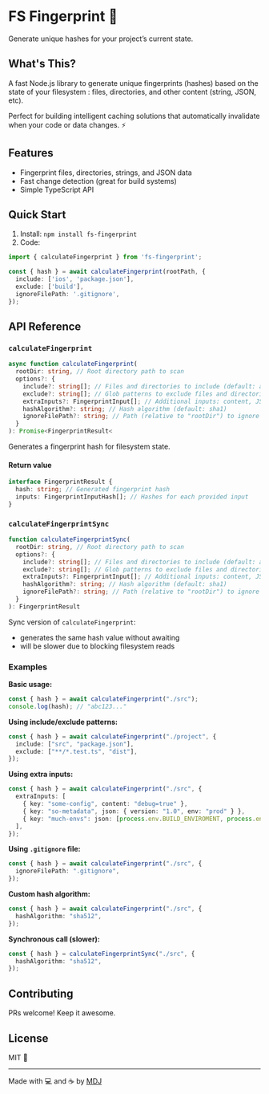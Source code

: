 # FS Fingerprint 🫆

Generate unique hashes for your project’s current state.

## What's This?

A fast Node.js library to generate unique fingerprints (hashes) based on the state of your filesystem : files, directories, and other content (string, JSON, etc).

Perfect for building intelligent caching solutions that automatically invalidate when your code or data changes. ⚡

## Features

- Fingerprint files, directories, strings, and JSON data
- Fast change detection (great for build systems)
- Simple TypeScript API

## Quick Start

1. Install: `npm install fs-fingerprint`
2. Code:

```ts
import { calculateFingerprint } from 'fs-fingerprint';

const { hash } = await calculateFingerprint(rootPath, {
  include: ['ios', 'package.json'],
  exclude: ['build'],
  ignoreFilePath: '.gitignore',
});
```

## API Reference

### `calculateFingerprint`

```ts
async function calculateFingerprint(
  rootDir: string, // Root directory path to scan
  options?: {
    include?: string[]; // Files and directories to include (default: all) - NOTE: this are NOT a glob patterns
    exclude?: string[]; // Glob patterns to exclude files and directories
    extraInputs?: FingerprintInput[]; // Additional inputs: content, JSON
    hashAlgorithm?: string; // Hash algorithm (default: sha1)
    ignoreFilePath?: string; // Path (relative to "rootDir") to ignore file, e.g. ".gitignore".
  }
): Promise<FingerprintResult<
```

Generates a fingerprint hash for filesystem state.

#### Return value

```typescript
interface FingerprintResult {
  hash: string; // Generated fingerprint hash
  inputs: FingerprintInputHash[]; // Hashes for each provided input
}
```

### `calculateFingerprintSync`

```ts
function calculateFingerprintSync(
  rootDir: string, // Root directory path to scan
  options?: {
    include?: string[]; // Files and directories to include (default: all) - NOTE: this are NOT a glob patterns
    exclude?: string[]; // Glob patterns to exclude files and directories
    extraInputs?: FingerprintInput[]; // Additional inputs: content, JSON
    hashAlgorithm?: string; // Hash algorithm (default: sha1)
    ignoreFilePath?: string; // Path (relative to "rootDir") to ignore file, e.g. ".gitignore".
  }
): FingerprintResult
```

Sync version of `calculateFingerprint`:
- generates the same hash value without awaiting
- will be slower due to blocking filesystem reads

### Examples

**Basic usage:**

```typescript
const { hash } = await calculateFingerprint("./src");
console.log(hash); // "abc123..."
```

**Using include/exclude patterns:**

```typescript
const { hash } = await calculateFingerprint("./project", {
  include: ["src", "package.json"],
  exclude: ["**/*.test.ts", "dist"],
});
```

**Using extra inputs:**

```typescript
const { hash } = await calculateFingerprint("./src", {
  extraInputs: [
    { key: "some-config", content: "debug=true" },
    { key: "so-metadata", json: { version: "1.0", env: "prod" } },
    { key: "much-envs": json: [process.env.BUILD_ENVIROMENT, process.env.FEATURE_ENABLED]
  ],
});
```

**Using `.gitignore` file:**

```typescript
const { hash } = await calculateFingerprint("./src", {
  ignoreFilePath: ".gitignore",
});
```

**Custom hash algorithm:**

```typescript
const { hash } = await calculateFingerprint("./src", {
  hashAlgorithm: "sha512",
});
```

**Synchronous call (slower):**

```typescript
const { hash } = calculateFingerprintSync("./src", {
  hashAlgorithm: "sha512",
});
```

## Contributing

PRs welcome! Keep it awesome.

## License

MIT 💝

---

Made with 💻 and ☕️ by [MDJ](https://x.com/mdj_dev/)
